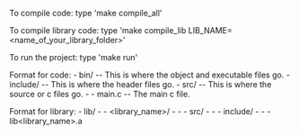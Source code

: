 To compile code:
	type 'make compile_all'

To compile library code:
	type 'make compile_lib LIB_NAME=<name_of_your_library_folder>'

To run the project:
	type 'make run'


Format for code:
	- bin/     -- This is where the object and executable files go.
	- include/ -- This is where the header files go.
	- src/     -- This is where the source or c files go.
	- - main.c -- The main c file.

Format for library:
	- lib/
	- - <library_name>/
	- - - src/
	- - - include/
	- - - lib<library_name>.a